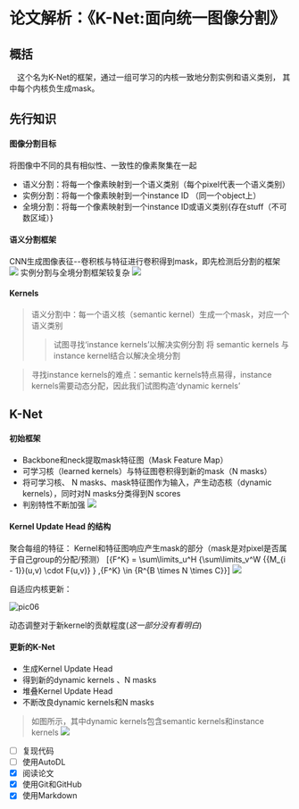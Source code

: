 # 论文解析：《K-Net:面向统一图像分割》
## 概括
&emsp;这个名为K-Net的框架，通过一组可学习的内核一致地分割实例和语义类别， 其中每个内核负生成mask。
## 先行知识
#### 图像分割目标
将图像中不同的具有相似性、一致性的像素聚集在一起
  - 语义分割：将每一个像素映射到一个语义类别（每个pixel代表一个语义类别）
  - 实例分割：将每一个像素映射到一个instance ID （同一个object上）
  - 全境分割：将每一个像素映射到一个instance ID或语义类别{存在stuff（不可数区域）}
#### 语义分割框架
CNN生成图像表征--卷积核与特征进行卷积得到mask，即先检测后分割的框架
![](E:/Desktop/图片1.png)
实例分割与全境分割框架较复杂
![](E:/Desktop/图片2.png)

#### Kernels
> 语义分割中：每一个语义核（semantic kernel）生成一个mask，对应一个语义类别
  >>试图寻找‘instance kernels’以解决实例分割
  >>将 semantic kernels 与 instance kernel结合以解决全境分割

>寻找instance kernels的难点：semantic kernels特点易得，instance kernels需要动态分配，因此我们试图构造‘dynamic kernels’

## K-Net
#### 初始框架
- Backbone和neck提取mask特征图（Mask Feature Map）
- 可学习核（learned kernels）与特征图卷积得到新的mask（N masks）
- 将可学习核、 N masks、mask特征图作为输入，产生动态核（dynamic kernels），同时对N masks分类得到N scores
- 判别特性不断加强
![](E:/Desktop/图片3.png)

#### Kernel Update Head 的结构
聚合每组的特征：
Kernel和特征图响应产生mask的部分（mask是对pixel是否属于自己group的分配/预测）
 \[{F^K} = \sum\limits_u^H {\sum\limits_v^W {{M_{i - 1}}(u,v) \cdot F(u,v)} } ,{F^K} \in {R^{B \times N \times C}}\]
![](E:/Desktop/图片4.png)

自适应内核更新：

![pic06](https://raw.githubusercontent.com/Theooo00/PicGo/main/img/pic06.png?token=BH77DGPSMUHJEXCWTK3OM6LGIIYL4)

动态调整对于新kernel的贡献程度(_这一部分没有看明白_)

#### 更新的K-Net
- 生成Kernel Update Head
- 得到新的dynamic kernels 、N masks 
- 堆叠Kernel Update Head
- 不断改良dynamic kernels和N masks 
>如图所示，其中dynamic kernels包含semantic kernels和instance kernels
![](E:/Desktop/图片5.png)

- [ ] 复现代码
- [ ] 使用AutoDL
- [x] 阅读论文
- [x] 使用Git和GitHub
- [x] 使用Markdown
